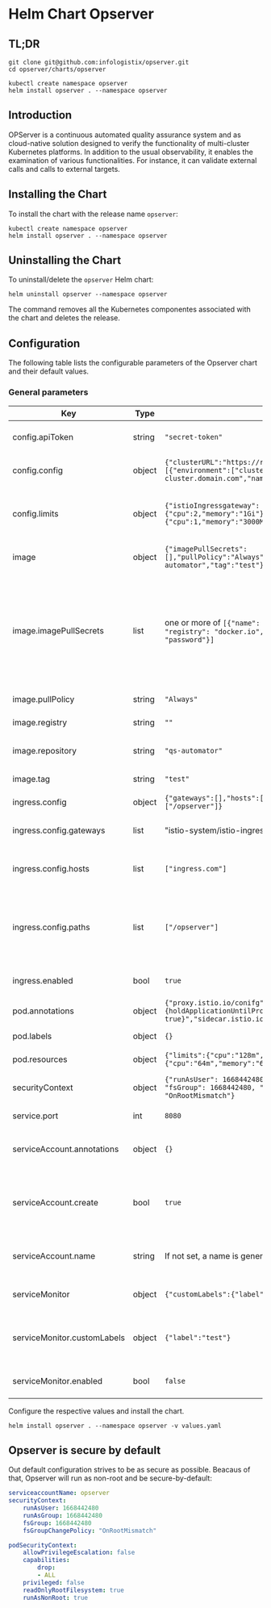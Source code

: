 # Helm Chart Opserver

## TL;DR

```console
git clone git@github.com:infologistix/opserver.git
cd opserver/charts/opserver

kubectl create namespace opserver
helm install opserver . --namespace opserver
```

## Introduction

OPServer is a continuous automated quality assurance system and as cloud-native solution designed to verify the functionality of multi-cluster Kubernetes platforms. In addition to the usual observability, it enables the examination of various functionalities. For instance, it can validate external calls and calls to external targets.

## Installing the Chart

To install the chart with the release name `opserver`:

```console
kubectl create namespace opserver
helm install opserver . --namespace opserver
```

## Uninstalling the Chart

To uninstall/delete the `opserver` Helm chart:

```console
helm uninstall opserver --namespace opserver
```

The command removes all the Kubernetes componentes associated with the chart and deletes the release.

## Configuration

The following table lists the configurable parameters of the Opserver chart and their default values.

### General parameters

| Key | Type | Default | Description |
|-----|------|---------|-------------|
| config.apiToken | string | `"secret-token"` | the rancher API-Token to be supplied |
| config.config | object | `{"clusterURL":"https://rancher-url/v3","clusters":[{"environment":["cluster"],"ingress":"my-cluster.domain.com","name":"my-cluster"}]}` | Config.yaml Sample for the Application. |
| config.limits | object | `{"istioIngressgateway":{"cpu":2,"memory":"1Gi"},"rancherMonitoringPrometheus":{"cpu":1,"memory":"3000Mi"}}` | limit.yaml Sample for the Application set the Limits for the artefacts |
| image | object | `{"imagePullSecrets":[],"pullPolicy":"Always","registry":"","repository":"qs-automator","tag":"test"}` | Configure custom image specs |
| image.imagePullSecrets | list | one or more of `[{"name": "registry"}, {"name": "docker", "registry": "docker.io", "username": "user", "password": "password"}]` | Image Pull Secrets. If only Name is registered. If registry, username, password is set, will be generating a new docker secret |
| image.pullPolicy | string | `"Always"` | PullPolicy to pull the image |
| image.registry | string | `""` | Custom registry to use |
| image.repository | string | `"qs-automator"` | Image Repository to use |
| image.tag | string | `"test"` | Image Tag Specification |
| ingress.config | object | `{"gateways":[],"hosts":["ingress.com"],"paths":["/opserver"]}` | Ingress Configuration |
| ingress.config.gateways | list | "istio-system/istio-ingress-gateway" | Capability to set Custom gateways |
| ingress.config.hosts | list | `["ingress.com"]` | The Hosts (domains) in the Virtual Service |
| ingress.config.paths | list | `["/opserver"]` | path based Routing will strip leading and trailing / and add them where it will be needed |
| ingress.enabled | bool | `true` | Enable Ingress via VirtualServices |
| pod.annotations | object | `{"proxy.istio.io/conifg":"{holdApplicationUntilProxyStarts: true}","sidecar.istio.io/rewriteAppHTTPProbers":"true"}` | extra pod annotations |
| pod.labels | object | `{}` | extra pod labels |
| pod.resources | object | `{"limits":{"cpu":"128m","memory":"128Mi"},"requests":{"cpu":"64m","memory":"64Mi"}}` | pod default resources |
| securityContext | object | `{"runAsUser": 1668442480, "runAsGroup": 1668442480, "fsGroup": 1668442480, "fsGroupChangePolicy": "OnRootMismatch"}` | Set the Security Context |
| service.port | int | `8080` | The services Port |
| serviceAccount.annotations | object | `{}` | Annotations to add to the service account |
| serviceAccount.create | bool | `true` | Specifies whether a service account should be created |
| serviceAccount.name | string | If not set, a name is generated using the fullname template | The name of the service account to use. |
| serviceMonitor | object | `{"customLabels":{"label":"test"},"enabled":false}` | Opserver is Capable to supply metrics |
| serviceMonitor.customLabels | object | `{"label":"test"}` | custom Labels to suppliy for label matching prometheus scraping |
| serviceMonitor.enabled | bool | `false` | enable ServiceMonitor endpoint |

Configure the respective values and install the chart.

```console
helm install opserver . --namespace opserver -v values.yaml
```

## Opserver is secure by default

Out default configuration strives to be as secure as possible. Beacaus of that, Opserver will run as non-root and be secure-by-default:

```yaml
serviceaccountName: opserver
securityContext:        
    runAsUser: 1668442480
    runAsGroup: 1668442480
    fsGroup: 1668442480
    fsGroupChangePolicy: "OnRootMismatch"

podSecurityContext:            
    allowPrivilegeEscalation: false
    capabilities:
        drop:
        - ALL
    privileged: false
    readOnlyRootFilesystem: true
    runAsNonRoot: true
```
